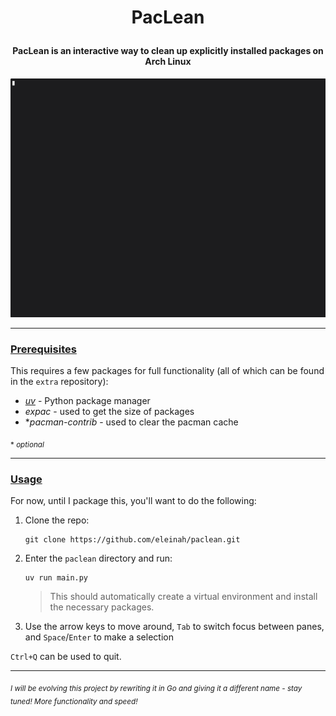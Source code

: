 # <p align=center> PacLean </p>
#### <p align=center> PacLean is an interactive way to clean up explicitly installed packages on Arch Linux </p>

![Demo](demo.gif)

---

### <ins> Prerequisites </ins>

This requires a few packages for full functionality (all of which can be found in the `extra` repository):

- [*uv*](https://github.com/astral-sh/uv) - Python package manager
- *expac* - used to get the size of packages
- \**pacman-contrib* - used to clear the pacman cache

<sub> \* *optional* </sub>

---

### <ins> Usage </ins>

For now, until I package this, you'll want to do the following:

1. Clone the repo:
   
   ```
   git clone https://github.com/eleinah/paclean.git
   ```

2. Enter the `paclean` directory and run:

   ```
   uv run main.py
   ```
   > This should automatically create a virtual environment and install the necessary packages.

3. Use the arrow keys to move around, `Tab` to switch focus between panes, and `Space`/`Enter` to make a selection

`Ctrl+Q` can be used to quit.

---

<sub> *I will be evolving this project by rewriting it in Go and giving it a different name - stay tuned! More functionality and speed!* </sub>

